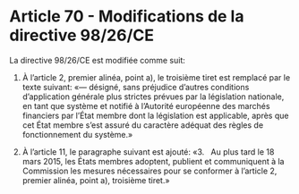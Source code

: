 # Article 70 - Modifications de la directive 98/26/CE


La directive 98/26/CE est modifiée comme suit:

1) À l’article 2, premier alinéa, point a), le troisième tiret est remplacé par le texte suivant: «— désigné, sans préjudice d’autres conditions d’application générale plus strictes prévues par la législation nationale, en tant que système et notifié à l’Autorité européenne des marchés financiers par l’État membre dont la législation est applicable, après que cet État membre s’est assuré du caractère adéquat des règles de fonctionnement du système.»

2) À l’article 11, le paragraphe suivant est ajouté: «3.   Au plus tard le 18 mars 2015, les États membres adoptent, publient et communiquent à la Commission les mesures nécessaires pour se conformer à l’article 2, premier alinéa, point a), troisième tiret.»
